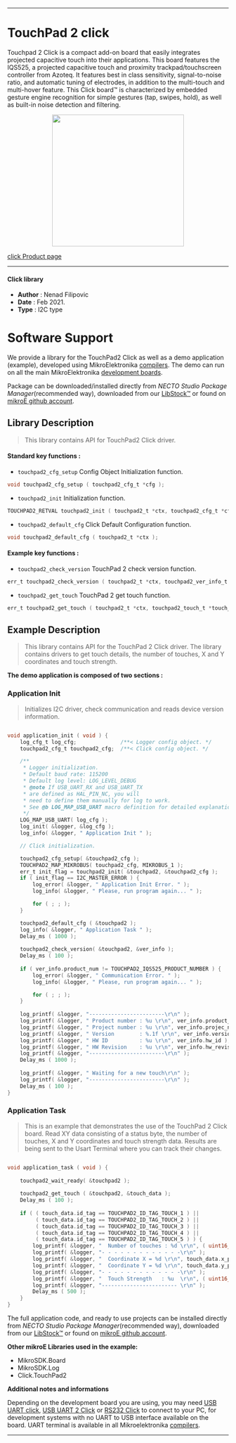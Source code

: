 
---
# TouchPad 2 click

Touchpad 2 Click is a compact add-on board that easily integrates projected capacitive touch into their applications. This board features the IQS525, a projected capacitive touch and proximity trackpad/touchscreen controller from Azoteq. It features best in class sensitivity, signal-to-noise ratio, and automatic tuning of electrodes, in addition to the multi-touch and multi-hover feature. This Click board™ is characterized by embedded gesture engine recognition for simple gestures (tap, swipes, hold), as well as built-in noise detection and filtering.

<p align="center">
  <img src="https://download.mikroe.com/images/click_for_ide/touchpad2_click.png" height=300px>
</p>

[click Product page](https://www.mikroe.com/touchpad-2-click)

---


#### Click library

- **Author**        : Nenad Filipovic
- **Date**          : Feb 2021.
- **Type**          : I2C type


# Software Support

We provide a library for the TouchPad2 Click
as well as a demo application (example), developed using MikroElektronika
[compilers](https://www.mikroe.com/necto-studio).
The demo can run on all the main MikroElektronika [development boards](https://www.mikroe.com/development-boards).

Package can be downloaded/installed directly from *NECTO Studio Package Manager*(recommended way), downloaded from our [LibStock&trade;](https://libstock.mikroe.com) or found on [mikroE github account](https://github.com/MikroElektronika/mikrosdk_click_v2/tree/master/clicks).

## Library Description

> This library contains API for TouchPad2 Click driver.

#### Standard key functions :

- `touchpad2_cfg_setup` Config Object Initialization function.
```c
void touchpad2_cfg_setup ( touchpad2_cfg_t *cfg );
```

- `touchpad2_init` Initialization function.
```c
TOUCHPAD2_RETVAL touchpad2_init ( touchpad2_t *ctx, touchpad2_cfg_t *cfg );
```

- `touchpad2_default_cfg` Click Default Configuration function.
```c
void touchpad2_default_cfg ( touchpad2_t *ctx );
```

#### Example key functions :

- `touchpad2_check_version` TouchPad 2 check version function.
```c
err_t touchpad2_check_version ( touchpad2_t *ctx, touchpad2_ver_info_t *ver_info );
```

- `touchpad2_get_touch` TouchPad 2 get touch function.
```c
err_t touchpad2_get_touch ( touchpad2_t *ctx, touchpad2_touch_t *touch_data );
```

## Example Description

> This library contains API for the TouchPad 2 Click driver.
> The library contains drivers to get touch details,
> the number of touches, X and Y coordinates and touch strength.

**The demo application is composed of two sections :**

### Application Init

> Initializes I2C driver, check communication and reads device version information.

```c

void application_init ( void ) {
    log_cfg_t log_cfg;              /**< Logger config object. */
    touchpad2_cfg_t touchpad2_cfg;  /**< Click config object. */

    /** 
     * Logger initialization.
     * Default baud rate: 115200
     * Default log level: LOG_LEVEL_DEBUG
     * @note If USB_UART_RX and USB_UART_TX 
     * are defined as HAL_PIN_NC, you will 
     * need to define them manually for log to work. 
     * See @b LOG_MAP_USB_UART macro definition for detailed explanation.
     */
    LOG_MAP_USB_UART( log_cfg );
    log_init( &logger, &log_cfg );
    log_info( &logger, " Application Init " );

    // Click initialization.

    touchpad2_cfg_setup( &touchpad2_cfg );
    TOUCHPAD2_MAP_MIKROBUS( touchpad2_cfg, MIKROBUS_1 );
    err_t init_flag = touchpad2_init( &touchpad2, &touchpad2_cfg );
    if ( init_flag == I2C_MASTER_ERROR ) {
        log_error( &logger, " Application Init Error. " );
        log_info( &logger, " Please, run program again... " );

        for ( ; ; );
    }

    touchpad2_default_cfg ( &touchpad2 );
    log_info( &logger, " Application Task " );
    Delay_ms ( 1000 );
    
    touchpad2_check_version( &touchpad2, &ver_info );
    Delay_ms ( 100 );
    
    if ( ver_info.product_num != TOUCHPAD2_IQS525_PRODUCT_NUMBER ) {
        log_error( &logger, " Communication Error. " );
        log_info( &logger, " Please, run program again... " );

        for ( ; ; );
    }
    
    log_printf( &logger, "------------------------\r\n" );
    log_printf( &logger, " Product number : %u \r\n", ver_info.product_num );
    log_printf( &logger, " Project number : %u \r\n", ver_info.projec_num );
    log_printf( &logger, " Version        : %.1f \r\n", ver_info.version );
    log_printf( &logger, " HW ID          : %u \r\n", ver_info.hw_id );
    log_printf( &logger, " HW Revision    : %u \r\n", ver_info.hw_revision );
    log_printf( &logger, "------------------------\r\n" );
    Delay_ms ( 1000 );
    
    log_printf( &logger, " Waiting for a new touch\r\n" );
    log_printf( &logger, "------------------------\r\n" );
    Delay_ms ( 100 );
}

```

### Application Task

> This is an example that demonstrates the use of the TouchPad 2 Click board. 
> Read XY data consisting of a status byte, the number of touches,
> X and Y coordinates and touch strength data. 
> Results are being sent to the Usart Terminal where you can track their changes.

```c

void application_task ( void ) {
   
    touchpad2_wait_ready( &touchpad2 );
    
    touchpad2_get_touch ( &touchpad2, &touch_data );
    Delay_ms ( 100 );
    
    if ( ( touch_data.id_tag == TOUCHPAD2_ID_TAG_TOUCH_1 ) || 
         ( touch_data.id_tag == TOUCHPAD2_ID_TAG_TOUCH_2 ) ||
         ( touch_data.id_tag == TOUCHPAD2_ID_TAG_TOUCH_3 ) ||
         ( touch_data.id_tag == TOUCHPAD2_ID_TAG_TOUCH_4 ) ||
         ( touch_data.id_tag == TOUCHPAD2_ID_TAG_TOUCH_5 ) ) {
        log_printf( &logger, "  Number of touches : %d \r\n", ( uint16_t ) touch_data.no_of_fingers );
        log_printf( &logger, "- - - - - - - - - - - - -\r\n" );
        log_printf( &logger, "  Coordinate X = %d \r\n", touch_data.x_pos );
        log_printf( &logger, "  Coordinate Y = %d \r\n", touch_data.y_pos );
        log_printf( &logger, "- - - - - - - - - - - - -\r\n" );
        log_printf( &logger, "  Touch Strength   : %u  \r\n", ( uint16_t ) touch_data.touch_str );
        log_printf( &logger, "------------------------ \r\n" );
        Delay_ms ( 500 );    
    }
}

```

The full application code, and ready to use projects can be installed directly from *NECTO Studio Package Manager*(recommended way), downloaded from our [LibStock&trade;](https://libstock.mikroe.com) or found on [mikroE github account](https://github.com/MikroElektronika/mikrosdk_click_v2/tree/master/clicks).

**Other mikroE Libraries used in the example:**

- MikroSDK.Board
- MikroSDK.Log
- Click.TouchPad2

**Additional notes and informations**

Depending on the development board you are using, you may need
[USB UART click](https://www.mikroe.com/usb-uart-click),
[USB UART 2 Click](https://www.mikroe.com/usb-uart-2-click) or
[RS232 Click](https://www.mikroe.com/rs232-click) to connect to your PC, for
development systems with no UART to USB interface available on the board. UART
terminal is available in all Mikroelektronika
[compilers](https://shop.mikroe.com/compilers).

---
